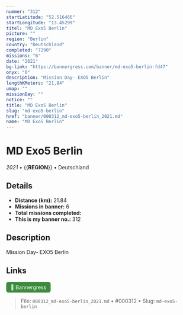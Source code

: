 ```yaml
---
nummer: "312"
startLatitude: "52.516466"
startLongitude: "13.45299"
titel: "MD Exo5 Berlin"
picture: ""
region: "Berlin"
country: "Deutschland"
completed: "7290"
missions: "6"
date: "2021"
bg-link: "https://bannergress.com/banner/md-exo5-berlin-fd47"
onyx: "0"
description: "Mission Day- EXO5 Berlin"
lengthKMeters: "21,84"
umap: ""
missionDay: ""
notice: ""
title: "MD Exo5 Berlin"
slug: "md-exo5-berlin"
href: "banner/000312_md-exo5-berlin_2021.md"
name: "MD Exo5 Berlin"
---
```

# MD Exo5 Berlin

*2021* • {{__REGION__}} • Deutschland





## Details
- **Distance (km):** 21.84
- **Missions in banner:** 6
- **Total missions completed:** 
- **This is my banner no.:** 312



## Description
Mission Day- EXO5 Berlin



## Links
<a href="https://bannergress.com/banner/md-exo5-berlin-fd47" target="_blank" style="display:inline-block;margin-right:8px;padding:6px 12px;background:#3c8b3c;color:#fff;text-decoration:none;border-radius:6px;">🔗 Bannergress</a>



> File: `000312_md-exo5-berlin_2021.md` • #000312 • Slug: `md-exo5-berlin`
